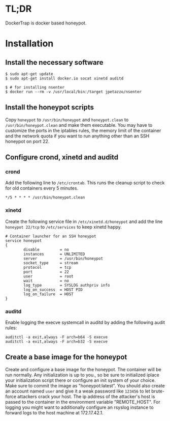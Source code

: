 # TL;DR

DockerTrap is docker based honeypot.

# Installation

## Install the necessary software

~~~ shell
$ sudo apt-get update
$ sudo apt-get install docker.io socat xinetd auditd

$ # for installing nsenter
$ docker run --rm -v /usr/local/bin:/target jpetazzo/nsenter
~~~

## Install the honeypot scripts 

Copy `honeypot` to `/usr/bin/honeypot` and `honeypot.clean` to
`/usr/bin/honeypot.clean` and make them executable. You may have to
customize the ports in the iptables rules, the memory limit of the
container and the network quota if you want to run anything other than
an SSH honeypot on port 22.

## Configure crond, xinetd and auditd

### crond

Add the following line to `/etc/crontab`. This runs the cleanup script
to check for old containers every 5 minutes.

~~~ shell
*/5 * * * * /usr/bin/honeypot.clean
~~~

### xinetd

Create the following service file in `/etc/xinetd.d/honeypot` and add
the line `honeypot 22/tcp` to `/etc/services` to keep xinetd happy.

~~~ shell
# Container launcher for an SSH honeypot
service honeypot
{
        disable         = no
        instances       = UNLIMITED
        server          = /usr/bin/honeypot
        socket_type     = stream
        protocol        = tcp
        port            = 22
        user            = root
        wait            = no
        log_type        = SYSLOG authpriv info
        log_on_success  = HOST PID
        log_on_failure  = HOST
}
~~~

### auditd

Enable logging the execve systemcall in auditd by adding the following audit rules:

~~~ shell
auditctl -a exit,always -F arch=b64 -S execve
auditctl -a exit,always -F arch=b32 -S execve
~~~

## Create a base image for the honeypot

Create and configure a base image for the honeypot. The container will
be run normally. Any initialization is up to you., so be sure to initialized iplace your initialization
script there or configure an init system of your choice. Make sure to
commit the image as "honeypot:latest". You should also create an
account named `user` and give it a weak password like `123456` to let
brute-force attackers crack your host. The ip address of the
attacker's host is passed to the container in the environment variable
"REMOTE_HOST". For logging you might want to additionally configure an
rsyslog instance to forward logs to the host machine at 172.17.42.1.


